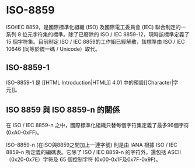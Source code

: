 # ISO-8859

ISO/IEC 8859，是國際標準化組織 (ISO) 及國際電工委員會 (IEC) 聯合制定的一系列 8 位元字符集的標準。除了已廢除的 ISO / IEC 8859-12，現時該標準定義了 15 個字符集。目前制定 ISO / IEC 8859的工作組已經解散，該標準由 ISO / IEC 10646 (同等於統一碼 / Unicode）取代。

## ISO-8859-1

ISO-8859-1 是 [[HTML Introduction|HTML]] 4.01 中的預設[[Character|字元]]。

##  ISO 8859 與 ISO 8859-n 的關係

在 ISO / IEC 8859-n 之中，國際標準化組織只替每個字符集定義了最多96個字符 (0xA0-0xFF)。

ISO-8859-n (在ISO與8859之間加上一連字號) 則是由 IANA 根據 ISO / IEC 8859-n 所定義的編碼表。它除了 ISO / IEC 8859-n 的字符外，還包括 ASCII（0x20-0x7E）字符及 65 個控制字符 (0x00-0x1F及0x7F-0x9F)。